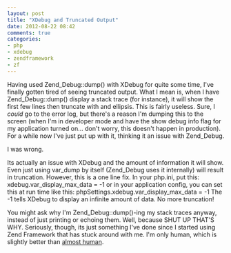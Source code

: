 ```yaml
---
layout: post
title: "XDebug and Truncated Output"
date: 2012-08-22 08:42
comments: true
categories: 
- php
- xdebug
- zendframework
- zf
---
```

Having used Zend_Debug::dump() with XDebug for quite some time, I've finally gotten tired of seeing truncated output. What I mean is, when I have Zend_Debug::dump() display a stack trace (for instance), it will show the first few lines then truncate with and ellipsis. This is fairly useless. Sure, I *could* go to the error log, but there's a reason I'm dumping this to the screen (when I'm in developer mode and have the show debug info flag for my application turned on... don't worry, this doesn't happen in production). For a while now I've just put up with it, thinking it an issue with Zend_Debug. 
<!--more-->
I was wrong.

Its actually an issue with XDebug and the amount of information it will show. Even just using var_dump by itself (Zend_Debug uses it internally) will result in truncation. However, this is a one line fix. In your php.ini, put this:
    xdebug.var_display_max_data = -1
or in your application config, you can set this at run time like this:
    phpSettings.xdebug.var_display_max_data = -1
The -1 tells XDebug to display an infinite amount of data. No more truncation!

You might ask why I'm Zend_Debug::dump()-ing my stack traces anyway, instead of just printing or echoing them. Well, because SHUT UP THAT'S WHY. Seriously, though, its just something I've done since I started using Zend Framework that has stuck around with me. I'm only human, which is slightly better than [almost human](http://www.youtube.com/watch?v=zQTimBTkYzw).